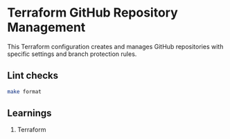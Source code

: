 # Terraform GitHub Repository Management

This Terraform configuration creates and manages GitHub repositories with specific settings and branch protection rules.

## Lint checks

```bash
make format
```

## Learnings

1. Terraform 